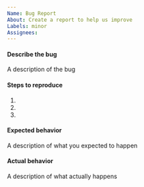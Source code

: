 ```yaml
---
Name: Bug Report
About: Create a report to help us improve
Labels: minor
Assignees:
---
```


#### Describe the bug

A description of the bug

#### Steps to reproduce

1.
2.
3.

#### Expected behavior

A description of what you expected to happen

#### Actual behavior

A description of what actually happens
